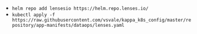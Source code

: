 - `helm repo add lensesio https://helm.repo.lenses.io/`
- `kubectl apply -f https://raw.githubusercontent.com/vsvale/kappa_k8s_config/master/repository/app-manifests/dataops/lenses.yaml`
